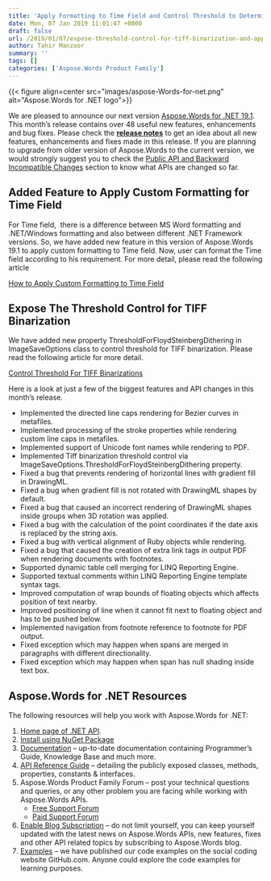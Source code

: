 ```yaml
---
title: 'Apply Formatting to Time Field and Control Threshold to Determine TIFF Binarization Error'
date: Mon, 07 Jan 2019 11:01:47 +0000
draft: false
url: /2019/01/07/expose-threshold-control-for-tiff-binarization-and-apply-custom-formatting-to-time-field/
author: Tahir Manzoor
summary: ''
tags: []
categories: ['Aspose.Words Product Family']
---
```




{{< figure align=center src="images/aspose-Words-for-net.png" alt="Aspose.Words for .NET logo">}}


We are pleased to announce our next version [Aspose.Words for .NET 19.1][1]. This month’s release contains over 48 useful new features, enhancements and bug fixes. Please check the [**release notes**][2] to get an idea about all new features, enhancements and fixes made in this release. If you are planning to upgrade from older version of Aspose.Words to the current version, we would strongly suggest you to check the [Public API and Backward Incompatible Changes][3] section to know what APIs are changed so far.

## Added Feature to Apply Custom Formatting for Time Field

For Time field,  there is a difference between MS Word formatting and .NET/Windows formatting and also between different .NET Framework versions. So, we have added new feature in this version of Aspose.Words 19.1 to apply custom formatting to Time field. Now, user can format the Time field according to his requirement. For more detail, please read the following article

[How to Apply Custom Formatting to Time Field][4]

## Expose The Threshold Control for TIFF Binarization

We have added new property ThresholdForFloydSteinbergDithering in ImageSaveOptions class to control threshold for TIFF binarization. Please read the following article for more detail.

[Control Threshold For TIFF Binarizations][5]

Here is a look at just a few of the biggest features and API changes in this month’s release.

*   Implemented the directed line caps rendering for Bezier curves in metafiles.
*   Implemented processing of the stroke properties while rendering custom line caps in metafiles.
*   Implemented support of Unicode font names while rendering to PDF.
*   Implemented Tiff binarization threshold control via ImageSaveOptions.ThresholdForFloydSteinbergDithering property.
*   Fixed a bug that prevents rendering of horizontal lines with gradient fill in DrawingML.
*   Fixed a bug when gradient fill is not rotated with DrawingML shapes by default.
*   Fixed a bug that caused an incorrect rendering of DrawingML shapes inside groups when 3D rotation was applied.
*   Fixed a bug with the calculation of the point coordinates if the date axis is replaced by the string axis.
*   Fixed a bug with vertical alignment of Ruby objects while rendering.
*   Fixed a bug that caused the creation of extra link tags in output PDF when rendering documents with footnotes.
*   Supported dynamic table cell merging for LINQ Reporting Engine.
*   Supported textual comments within LINQ Reporting Engine template syntax tags.
*   Improved computation of wrap bounds of floating objects which affects position of text nearby.
*   Improved positioning of line when it cannot fit next to floating object and has to be pushed below.
*   Implemented navigation from footnote reference to footnote for PDF output.
*   Fixed exception which may happen when spans are merged in paragraphs with different directionality.
*   Fixed exception which may happen when span has null shading inside text box.

## Aspose.Words for .NET Resources

The following resources will help you work with Aspose.Words for .NET:

1.  [Home page of .NET API][6].
2.  [Install using NuGet Package][7]
3.  [Documentation][8] – up-to-date documentation containing Programmer’s Guide, Knowledge Base and much more.
4.  [API Reference Guide][9] – detailing the publicly exposed classes, methods, properties, constants & interfaces.
5.  Aspose.Words Product Family Forum – post your technical questions and queries, or any other problem you are facing while working with Aspose.Words APIs.
    *   [Free Support Forum][10]
    *   [Paid Support Forum][11]
6.  [Enable Blog Subscription][12] – do not limit yourself, you can keep yourself updated with the latest news on Aspose.Words APIs, new features, fixes and other API related topics by subscribing to Aspose.Words blog.
7.  [Examples][13] – we have published our code examples on the social coding website GitHub.com. Anyone could explore the code examples for learning purposes.




[1]: https://www.nuget.org/packages/Aspose.Words/
[2]: https://docs.aspose.com/display/wordsnet/Aspose.Words+for+.NET+19.1+Release+Notes
[3]: https://docs.aspose.com/display/wordsnet/Aspose.Words+for+.NET
[4]: https://docs.aspose.com/display/wordsnet/Updating+and+Removing+a+Field#UpdatingandRemovingaField-HowtoApplyCustomFormattingtoTimeField
[5]: https://docs.aspose.com/display/wordsnet/Rendering#Rendering-ControlThresholdForTiffBinarization
[6]: https://products.aspose.com/words/net
[7]: https://www.nuget.org/packages/Aspose.Words/
[8]: https://docs.aspose.com/display/wordsnet
[9]: https://apireference.aspose.com/net/words
[10]: https://forum.aspose.com/c/words
[11]: https://helpdesk.aspose.com/
[12]: https://blog.aspose.com/category/aspose-products/aspose-words-product-family/
[13]: https://github.com/aspose-words/Aspose.Words-for-.NET




